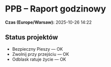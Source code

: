 # PPB – Raport godzinowy
**Czas (Europe/Warsaw):** 2025-10-26 14:22

## Status projektów
- Bezpieczny Pieszy — OK
- Zwolnij przy przejściu — OK
- Odblask ratuje życie — OK

